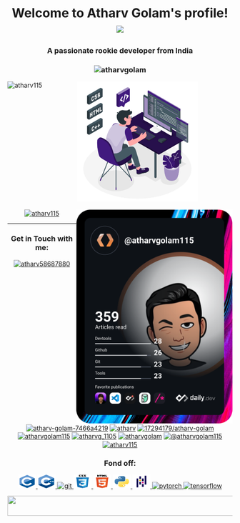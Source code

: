 <h1 align="center">
    Welcome to Atharv Golam's profile!
    <a href="https://git.io/typing-svg">
        <img
            src="https://readme-typing-svg.herokuapp.com?font=JetBrains+Mono&size=22&duration=5000&color=A100FF&center=true&vCenter=true&width=500&height=60&lines=Always+Learning+new+things;Developing+Real+World+Solutions!!" /></a>
</h1>

<h3 align="center">A passionate rookie developer from India </h3>
<h3 align="center">
<img src="https://komarev.com/ghpvc/?username=atharv115&label=Hello Visitors 👋&style=plastic" alt="atharvgolam" height="26em"/>
</h3>

<p>
    <a href="https://github.com/anuraghazra/github-readme-stats"><img align="left" height="235em"
            src="https://github-readme-stats.vercel.app/api?username=atharv115&show_icons=true&include_all_commits=true&hide_border=true&theme=jolly&border_radius=30&line_height=28&icon_color=68f8f1&count_private=true"
            alt="atharv115" /></a>
</p>

<p align="center">
    <img src="https://github.com/Atharv115/Atharv115/blob/Assets/illustration.svg" width="270" />
</p>
<a href="https://app.daily.dev/atharvgolam115"><img align="right"
        src="https://github.com/Atharv115/Atharv115/blob/main/devcard.svg" width="350"
        alt="Atharv Golam's Dev Card" /></a>
<p align="center"> <a href="https://github.com/ryo-ma/github-profile-trophy"><img
            src="https://github-profile-trophy.vercel.app/?username=atharv115&hide_border=true&no-bg=true&theme=algolia&margin-w=35&margin-h=10&column=3&no-frame=true"
            alt="atharv115" height="265em"/></a>
</p>

---

<h3 align="center">Get in Touch with me:</h3>
<p align="center">
    <a href="https://twitter.com/Atharv_golam" target="blank"><img align="center"
            src="https://raw.githubusercontent.com/rahuldkjain/github-profile-readme-generator/master/src/images/icons/Social/twitter.svg"
            alt="atharv58687880" height="30" width="40" /></a>
    <a href="https://linkedin.com/in/atharv-golam-7466a4219" target="blank"><img align="center"
            src="https://raw.githubusercontent.com/rahuldkjain/github-profile-readme-generator/master/src/images/icons/Social/linked-in-alt.svg"
            alt="atharv-golam-7466a4219" height="30" width="40" /></a>
    <a href="https://dev.to/atharv" target="blank"><img align="center"
            src="https://www.vectorlogo.zone/logos/devto/devto-icon.svg" alt="atharv" height="40" width="40" /></a>
    <a href="https://stackoverflow.com/users/17294179/atharv-golam" target="blank"><img align="center"
            src="https://raw.githubusercontent.com/rahuldkjain/github-profile-readme-generator/master/src/images/icons/Social/stack-overflow.svg"
            alt="17294179/atharv-golam" height="30" width="40" /></a>
    <a href="https://www.hackerrank.com/atharvgolam115" target="blank"><img align="center"
            src="https://raw.githubusercontent.com/rahuldkjain/github-profile-readme-generator/master/src/images/icons/Social/hackerrank.svg"
            alt="atharvgolam115" height="30" width="40" /></a>
    <a href="https://www.codechef.com/users/atharvg_1105" target="blank"><img align="center"
            src="https://cdn.jsdelivr.net/npm/simple-icons@3.1.0/icons/codechef.svg" alt="atharvg_1105" height="30"
            width="40" /></a>
    <a href="https://codeforces.com/profile/atharvgolam" target="blank"><img align="center"
            src="https://raw.githubusercontent.com/rahuldkjain/github-profile-readme-generator/master/src/images/icons/Social/codeforces.svg"
            alt="atharvgolam" height="30" width="40" /></a>
    <a href="https://www.hackerearth.com/@atharvgolam115" target="blank"><img align="center"
            src="https://raw.githubusercontent.com/rahuldkjain/github-profile-readme-generator/master/src/images/icons/Social/hackerearth.svg"
            alt="@atharvgolam115" height="30" width="40" /></a>
    <a href="https://www.leetcode.com/atharv115" target="blank"><img align="center"
            src="https://raw.githubusercontent.com/rahuldkjain/github-profile-readme-generator/master/src/images/icons/Social/leet-code.svg"
            alt="atharv115" height="30" width="40" /></a>
</p>

<h3 align="center">Fond off:</h3>
<p align="center">
    <a href="https://www.cprogramming.com/" target="_blank" rel="noreferrer">
        <img src="https://raw.githubusercontent.com/devicons/devicon/master/icons/c/c-original.svg" alt="c" width="40"
            height="30" />
    </a>
    <a href="https://www.w3schools.com/cpp/" target="_blank" rel="noreferrer">
        <img src="https://raw.githubusercontent.com/devicons/devicon/master/icons/cplusplus/cplusplus-original.svg"
            alt="cplusplus" width="40" height="30" />
    </a>
    <a href="https://git-scm.com/" target="_blank" rel="noreferrer">
        <img src="https://www.vectorlogo.zone/logos/git-scm/git-scm-icon.svg" alt="git" width="40" height="30" />
    </a>
    <a href="https://www.w3schools.com/css/" target="_blank" rel="noreferrer">
        <img src="https://raw.githubusercontent.com/devicons/devicon/master/icons/css3/css3-original-wordmark.svg"
            alt="css3" width="40" height="30" />
    </a>
    <a href="https://www.w3.org/html/" target="_blank" rel="noreferrer">
        <img src="https://raw.githubusercontent.com/devicons/devicon/master/icons/html5/html5-original-wordmark.svg"
            alt="html5" width="40" height="30" />
    </a>
    <a href="https://www.python.org" target="_blank" rel="noreferrer">
        <img src="https://raw.githubusercontent.com/devicons/devicon/master/icons/python/python-original.svg"
            alt="python" width="40" height="30" />
    </a>
    <a href="https://pandas.pydata.org/" target="_blank" rel="noreferrer">
        <img src="https://raw.githubusercontent.com/devicons/devicon/2ae2a900d2f041da66e950e4d48052658d850630/icons/pandas/pandas-original.svg"
            alt="pandas" width="40" height="30" />
    </a>
    <a href="https://pytorch.org/" target="_blank" rel="noreferrer">
        <img src="https://www.vectorlogo.zone/logos/pytorch/pytorch-icon.svg" alt="pytorch" width="30" height="30" />
    </a>
    <a href="https://www.tensorflow.org" target="_blank" rel="noreferrer">
        <img src="https://www.vectorlogo.zone/logos/tensorflow/tensorflow-icon.svg" alt="tensorflow" width="30"
            height="30" />
    </a>
</p>

<!--<p align="center">
    <img
        src="https://capsule-render.vercel.app/api?type=waving&color=gradient&height=130&section=footer&animation=twinkling" />
</p> -->

<p align = "center">
        <img src="https://user-images.githubusercontent.com/86460457/171620072-687e6440-d557-4bc6-89f3-12b04bc18706.gif" width="850em" height="45em"/>
</p>